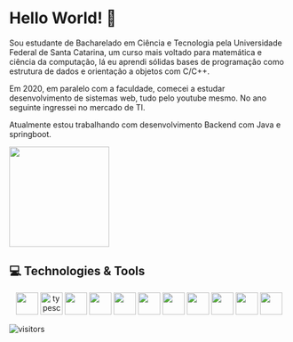 # Hello World! 🖖

Sou estudante de Bacharelado em Ciência e Tecnologia pela Universidade Federal de Santa Catarina, um curso mais voltado para matemática e ciência da computação, lá eu aprendi sólidas bases de programação como estrutura de dados e orientação a objetos com C/C++. 

Em 2020,  em paralelo com a faculdade, comecei a estudar desenvolvimento de sistemas web, tudo pelo youtube mesmo. No ano seguinte ingressei no mercado de TI.

 Atualmente estou trabalhando com desenvolvimento Backend com Java e springboot.


<img height="180em" src="https://github-readme-stats.vercel.app/api/top-langs/?username=rubens-lavor&layout=compact&langs_count=6&theme=highcontrast"/>



## 💻 Technologies & Tools

<p align="center">

  
<img src="https://cdn.jsdelivr.net/gh/devicons/devicon/icons/javascript/javascript-original.svg" width="40"/>
 
<img alt="typescript" src="https://cdn.jsdelivr.net/gh/devicons/devicon/icons/typescript/typescript-original.svg" width="40"/>

<img src="https://cdn.jsdelivr.net/gh/devicons/devicon/icons/java/java-original.svg" width="40"/>
 
<img src="https://cdn.jsdelivr.net/gh/devicons/devicon/icons/kotlin/kotlin-original.svg" width="40"/>

<img src="https://cdn.jsdelivr.net/gh/devicons/devicon/icons/c/c-original.svg" width="40"/>
 
<img src="https://cdn.jsdelivr.net/gh/devicons/devicon/icons/cplusplus/cplusplus-original.svg" width="40"/>
 
<img src="https://cdn.jsdelivr.net/gh/devicons/devicon/icons/nodejs/nodejs-original.svg" width="40"/>
 
<img src="https://cdn.jsdelivr.net/gh/devicons/devicon/icons/react/react-original.svg" width="40"/>
           
<img src="https://cdn.jsdelivr.net/gh/devicons/devicon/icons/vuejs/vuejs-original.svg" width="40"/>

<img src="https://cdn.jsdelivr.net/gh/devicons/devicon/icons/postgresql/postgresql-original.svg" width="40"/>
          
<img src="https://cdn.jsdelivr.net/gh/devicons/devicon/icons/mysql/mysql-original.svg" width="40"/>
                    
                                              
</p>

 ![visitors](https://visitor-badge.glitch.me/badge?page_id=rubens-lavor.visitor-badge)
